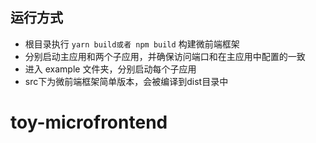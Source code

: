 

## 运行方式
- 根目录执行 `yarn build或者 npm build` 构建微前端框架
- 分别启动主应用和两个子应用，并确保访问端口和在主应用中配置的一致
- 进入 example 文件夹，分别启动每个子应用
- src下为微前端框架简单版本，会被编译到dist目录中
# toy-microfrontend
